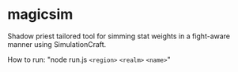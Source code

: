 # magicsim
Shadow priest tailored tool for simming stat weights in a fight-aware manner using SimulationCraft.

How to run: "node run.js `<region>` `<realm>` `<name>`"

